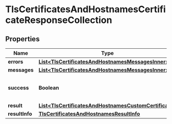 

# TlsCertificatesAndHostnamesCertificateResponseCollection


## Properties

| Name | Type | Description | Notes |
|------------ | ------------- | ------------- | -------------|
|**errors** | [**List&lt;TlsCertificatesAndHostnamesMessagesInner&gt;**](TlsCertificatesAndHostnamesMessagesInner.md) |  |  |
|**messages** | [**List&lt;TlsCertificatesAndHostnamesMessagesInner&gt;**](TlsCertificatesAndHostnamesMessagesInner.md) |  |  |
|**success** | **Boolean** | Whether the API call was successful |  |
|**result** | [**List&lt;TlsCertificatesAndHostnamesCustomCertificate&gt;**](TlsCertificatesAndHostnamesCustomCertificate.md) |  |  [optional] |
|**resultInfo** | [**TlsCertificatesAndHostnamesResultInfo**](TlsCertificatesAndHostnamesResultInfo.md) |  |  [optional] |



